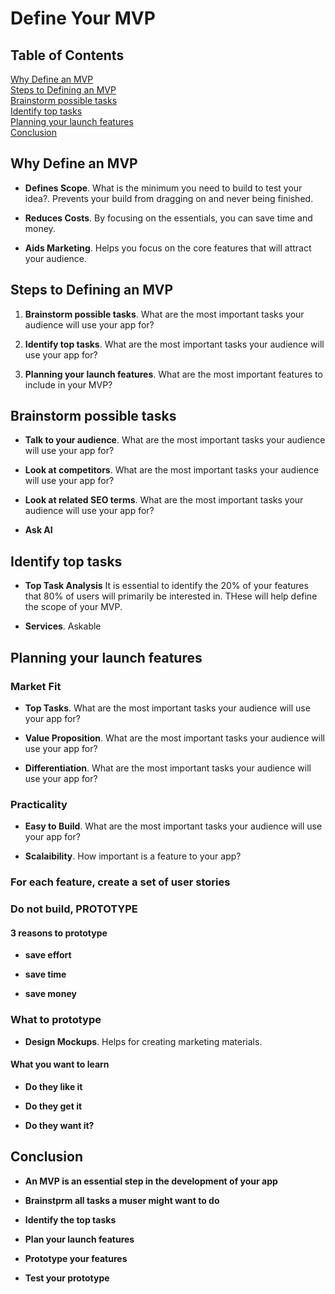 # Define Your MVP

## **Table of Contents**

[Why Define an MVP](#why-define-an-mvp)  
[Steps to Defining an MVP](#steps-to-defining-an-mvp)  
[Brainstorm possible tasks](#brainstorm-possible-tasks)  
[Identify top tasks](#identify-top-tasks)  
[Planning your launch features](#planning-your-launch-features)  
[Conclusion](#conclusion)

## **Why Define an MVP**

- **Defines Scope**. What is the minimum you need to build to test your idea?. Prevents your build from dragging on and never being finished.

- **Reduces Costs**. By focusing on the essentials, you can save time and money.

- **Aids Marketing**. Helps you focus on the core features that will attract your audience.

## **Steps to Defining an MVP**

1. **Brainstorm possible tasks**. What are the most important tasks your audience will use your app for?

2. **Identify top tasks**. What are the most important tasks your audience will use your app for?

3. **Planning your launch features**. What are the most important features to include in your MVP?

## **Brainstorm possible tasks**

- **Talk to your audience**. What are the most important tasks your audience will use your app for?

- **Look at competitors**. What are the most important tasks your audience will use your app for?

- **Look at related SEO terms**. What are the most important tasks your audience will use your app for?

- **Ask AI**

## **Identify top tasks**

- **Top Task Analysis** It is essential to identify the 20% of your features that 80% of users will primarily be interested in. THese will help define the scope of your MVP.

- **Services**. Askable

## **Planning your launch features**

### **Market Fit**

- **Top Tasks**. What are the most important tasks your audience will use your app for?

- **Value Proposition**. What are the most important tasks your audience will use your app for?

- **Differentiation**. What are the most important tasks your audience will use your app for?

### **Practicality**

- **Easy to Build**. What are the most important tasks your audience will use your app for?

- **Scalaibility**. How important is a feature to your app?

### **For each feature, create a set of user stories**

### **Do not build, PROTOTYPE**

#### **3 reasons to prototype**

- **save effort**

- **save time**

- **save money**

### **What to prototype**

- **Design Mockups**. Helps for creating marketing materials.

#### What you want to learn

- **Do they like it**

- **Do they get it**

- **Do they want it?**

## **Conclusion**

- **An MVP is an essential step in the development of your app**

- **Brainstprm all tasks a muser might want to do**

- **Identify the top tasks**

- **Plan your launch features**

- **Prototype your features**

- **Test your prototype**
